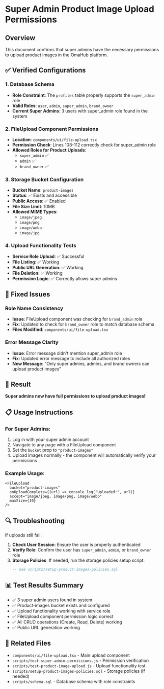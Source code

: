 # Super Admin Product Image Upload Permissions

## Overview

This document confirms that super admins have the necessary permissions to upload product images in the OmaHub platform.

## ✅ Verified Configurations

### 1. Database Schema

- **Role Constraint**: The `profiles` table properly supports the `super_admin` role
- **Valid Roles**: `user`, `admin`, `super_admin`, `brand_owner`
- **Current Super Admins**: 3 users with super_admin role found in the system

### 2. FileUpload Component Permissions

- **Location**: `components/ui/file-upload.tsx`
- **Permission Check**: Lines 108-112 correctly check for super_admin role
- **Allowed Roles for Product Uploads**:
  - `super_admin` ✅
  - `admin` ✅
  - `brand_owner` ✅

### 3. Storage Bucket Configuration

- **Bucket Name**: `product-images`
- **Status**: ✅ Exists and accessible
- **Public Access**: ✅ Enabled
- **File Size Limit**: 10MB
- **Allowed MIME Types**:
  - `image/jpeg`
  - `image/png`
  - `image/webp`
  - `image/jpg`

### 4. Upload Functionality Tests

- **Service Role Upload**: ✅ Successful
- **File Listing**: ✅ Working
- **Public URL Generation**: ✅ Working
- **File Deletion**: ✅ Working
- **Permission Logic**: ✅ Correctly allows super admins

## 🔧 Fixed Issues

### Role Name Consistency

- **Issue**: FileUpload component was checking for `brand_admin` role
- **Fix**: Updated to check for `brand_owner` role to match database schema
- **Files Modified**: `components/ui/file-upload.tsx`

### Error Message Clarity

- **Issue**: Error message didn't mention super_admin role
- **Fix**: Updated error message to include all authorized roles
- **New Message**: "Only super admins, admins, and brand owners can upload product images"

## 🎯 Result

**Super admins now have full permissions to upload product images!**

## 📋 Usage Instructions

### For Super Admins:

1. Log in with your super admin account
2. Navigate to any page with a FileUpload component
3. Set the `bucket` prop to `"product-images"`
4. Upload images normally - the component will automatically verify your permissions

### Example Usage:

```tsx
<FileUpload
  bucket="product-images"
  onUploadComplete={(url) => console.log("Uploaded:", url)}
  accept="image/jpeg, image/png, image/webp"
  maxSize={10}
/>
```

## 🔍 Troubleshooting

If uploads still fail:

1. **Check User Session**: Ensure the user is properly authenticated
2. **Verify Role**: Confirm the user has `super_admin`, `admin`, or `brand_owner` role
3. **Storage Policies**: If needed, run the storage policies setup script:
   ```sql
   -- See scripts/setup-product-images-policies.sql
   ```

## 📊 Test Results Summary

- ✅ 3 super admin users found in system
- ✅ Product-images bucket exists and configured
- ✅ Upload functionality working with service role
- ✅ FileUpload component permission logic correct
- ✅ All CRUD operations (Create, Read, Delete) working
- ✅ Public URL generation working

## 🔗 Related Files

- `components/ui/file-upload.tsx` - Main upload component
- `scripts/test-super-admin-permissions.js` - Permission verification
- `scripts/test-product-image-upload.js` - Upload functionality test
- `scripts/setup-product-images-policies.sql` - Storage policies (if needed)
- `scripts/schema.sql` - Database schema with role constraints
